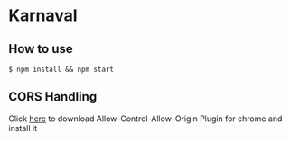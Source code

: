 # Karnaval


## How to use

`$ npm install && npm start` 

## CORS Handling
Click [here](https://chrome.google.com/webstore/detail/allow-control-allow-origi/nlfbmbojpeacfghkpbjhddihlkkiljbi?hl=en) to download Allow-Control-Allow-Origin Plugin for chrome and install it 
